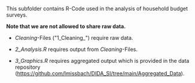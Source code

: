 This subfolder contains R-Code used in the analysis of household budget surveys.

**Note that we are not allowed to share raw data.** 

- *Cleaning*-Files ("1_Cleaning_") require raw data.

- *2_Analysis.R* requires output from *Cleaning*-Files.

- *3_Graphics.R* requires aggregated output which is provided in the data repository (https://github.com/lmissbach/DIDA_SI/tree/main/Aggregated_Data).
